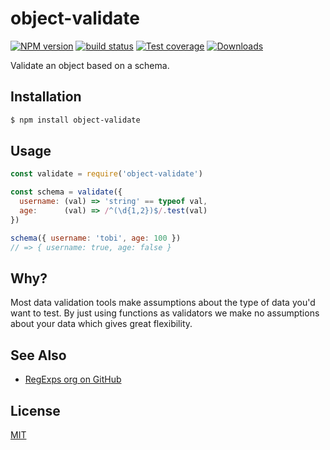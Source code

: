 # object-validate
[![NPM version][npm-image]][npm-url]
[![build status][travis-image]][travis-url]
[![Test coverage][coveralls-image]][coveralls-url]
[![Downloads][downloads-image]][downloads-url]

Validate an object based on a schema.

## Installation
```bash
$ npm install object-validate
```

## Usage
```js
const validate = require('object-validate')

const schema = validate({
  username: (val) => 'string' == typeof val,
  age:      (val) => /^(\d{1,2})$/.test(val)
})

schema({ username: 'tobi', age: 100 })
// => { username: true, age: false }
```

## Why?
Most data validation tools make assumptions about the type of data you'd want to
test. By just using functions as validators we make no assumptions about your
data which gives great flexibility.

## See Also
- [RegExps org on GitHub](https://github.com/regexps)

## License
[MIT](https://tldrlegal.com/license/mit-license)

[npm-image]: https://img.shields.io/npm/v/object-validate.svg?style=flat-square
[npm-url]: https://npmjs.org/package/object-validate
[travis-image]: https://img.shields.io/travis/yoshuawuyts/object-validate.svg?style=flat-square
[travis-url]: https://travis-ci.org/yoshuawuyts/object-validate
[coveralls-image]: https://img.shields.io/coveralls/yoshuawuyts/object-validate.svg?style=flat-square
[coveralls-url]: https://coveralls.io/r/yoshuawuyts/object-validate?branch=master
[downloads-image]: http://img.shields.io/npm/dm/object-validate.svg?style=flat-square
[downloads-url]: https://npmjs.org/package/object-validate
